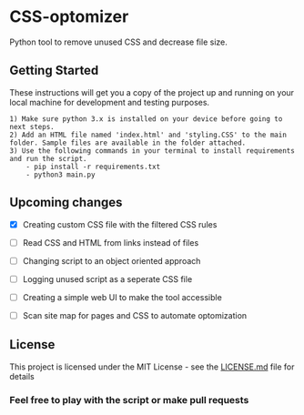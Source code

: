 # CSS-optomizer

Python tool to remove unused CSS and decrease file size.

## Getting Started

These instructions will get you a copy of the project up and running on your local machine for development and testing purposes.

```
1) Make sure python 3.x is installed on your device before going to next steps.
2) Add an HTML file named 'index.html' and 'styling.CSS' to the main folder. Sample files are available in the folder attached.
3) Use the following commands in your terminal to install requirements and run the script.
    - pip install -r requirements.txt
    - python3 main.py
```

## Upcoming changes


- [x] Creating custom CSS file with the filtered CSS rules
- [ ] Read CSS and HTML from links instead of files
- [ ] Changing script to an object oriented approach
- [ ] Logging unused script as a seperate CSS file
- [ ] Creating a simple web UI to make the tool accessible
- [ ] Scan site map for pages and CSS to automate optomization


## License

This project is licensed under the MIT License - see the [LICENSE.md](LICENSE.md) file for details

### Feel free to play with the script or make pull requests
